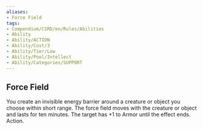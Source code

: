 ```yaml
---
aliases:
- Force Field
tags:
- Compendium/CSRD/en/Rules/Abilities
- Ability
- Ability/ACTION
- Ability/Cost/3
- Ability/Tier/Low
- Ability/Pool/Intellect
- Ability/Categories/SUPPORT
---
```


  
## Force Field  
You create an invisible energy barrier around a creature or object you choose within short range. The force field moves with the creature or object and lasts for ten minutes. The target has +1 to Armor until the effect ends. Action. 